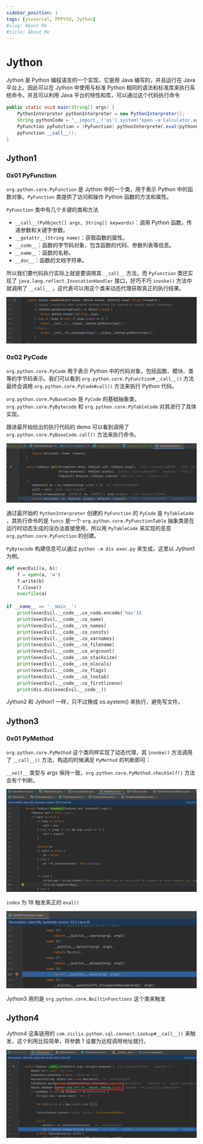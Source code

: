 ```yaml
---
sidebar_position: 1
tags: [ysoserial, PPPYSO, Jython]
#slug: About Me
#title: About Me
---
```


# Jython

Jython 是 Python 编程语言的一个实现，它是用 Java 编写的，并且运行在 Java 平台上。因此可以在 Jython 中使用与标准 Python 相同的语法和标准库来执行系统命令，并且可以利用 Java 平台的特性和库，可以通过这个代码执行命令

```java
public static void main(String[] args) {
    PythonInterpreter pythonInterpreter = new PythonInterpreter();
    String pythonCode = "__import__('os').system('open -a Calculator.app')";
    PyFunction pyFunction = (PyFunction) pythonInterpreter.eval(pythonCode);
    pyFunction.__call__();
}
```

## Jython1

### 0x01 PyFunction

`org.python.core.PyFunction` 是 Jython 中的一个类，用于表示 Python 中的函数对象。`PyFunction` 类提供了访问和操作 Python 函数的方法和属性。

`PyFunction` 类中有几个关键的类和方法

- `__call__(PyObject[] args, String[] keywords)`：调用 Python 函数，传递参数和关键字参数。
- `__getattr__(String name)`：获取函数的属性。
- `__code__`：函数的字节码对象，包含函数的代码、参数列表等信息。
- `__name__`：函数的名称。
- `__doc__`：函数的文档字符串。

所以我们要代码执行实际上就是要调用其 `__call__` 方法，而 `PyFunction` 类还实现了 `java.lang.reflect.InvocationHandler` 接口，好巧不巧 `invoke()` 方法中就调用了 `__call__` ，这代表可以用这个类来动态代理获取真正的执行结果。

![image-20240229170259682](attachments/image-20240229170259682.png)

### 0x02 PyCode

`org.python.core.PyCode` 用于表示 Python 中的代码对象，包括函数、模块、类等的字节码表示。我们可以看到 `org.python.core.PyFunction#__call__()` 方法最终会调用 `org.python.core.PyCode#call()` 方法来执行 Python 代码。

`org.python.core.PyBaseCode` 是 `PyCode` 的基础抽象类，`org.python.core.PyBytecode` 和 `org.python.core.PyTableCode` 对其进行了具体实现。

跟进最开始给出的执行代码的 demo 可以看到调用了 `org.python.core.PyBaseCode.call()` 方法来执行命令。

![image-20240303144322958](attachments/image-20240303144322958.png)

通过最开始的 `PythonInterpreter` 创建的 `PyFunction` 的 `PyCode` 是 `PyTableCode` ，其执行命令的是 `funcs` 是一个 `org.python.core.PyFunctionTable` 抽象类是在运行时动态生成的没办法直接使用，所以用 `PyTableCode` 来实现的恶意 `org.python.core.PyFunction` 的创建。

`PyBytecode` 构建信息可以通过 `python -m dis exec.py` 来生成，这里以 Jython1 为例。

```python
def execEvil(a, b):
    f = open(a, 'w')
    f.write(b)
    f.close()
    execfile(a)

if __name__ == '__main__':
    print(execEvil.__code__.co_code.encode('hex'))
    print(execEvil.__code__.co_name)
    print(execEvil.__code__.co_names)
    print(execEvil.__code__.co_consts)
    print(execEvil.__code__.co_varnames)
    print(execEvil.__code__.co_filename)
    print(execEvil.__code__.co_argcount)
    print(execEvil.__code__.co_stacksize)
    print(execEvil.__code__.co_nlocals)
    print(execEvil.__code__.co_flags)
    print(execEvil.__code__.co_lnotab)
    print(execEvil.__code__.co_firstlineno)
    print(dis.dis(execEvil.__code__))
```

Jython2 和 Jython1 一样，只不过换成 os.system() 来执行，避免写文件。

## Jython3

### 0x01 PyMethod 

`org.python.core.PyMethod` 这个类同样实现了动态代理，其 `invoke()` 方法调用了 `__call__()` 方法，构造的时候满足 `PyMethod` 的判断即可：

`__self__` 类型与 args 保持一致，`org.python.core.PyMethod.checkSelf()` 方法会有个判断。

![image-20240304092120173](attachments/image-20240304092120173.png)

`index` 为 18 触发真正的 `eval()`

![image-20240304092158538](attachments/image-20240304092158538.png)

Jython3 用的是 `org.python.core.BuiltinFunctions` 这个类来触发

## Jython4

Jython4 这条链用的 `com.ziclix.python.sql.connect.Lookup#__call__()` 来触发，这个利用比较简单，将参数 1 设置为远程调用地址就行。

![image-20240304103118305](attachments/image-20240304103118305.png)

